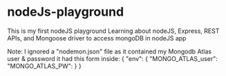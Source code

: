 # nodeJs-playground
This is my first nodeJS playground
Learning about nodeJS, Express, REST APIs, and Mongoose driver to access mongoDB in nodeJS app

Note: I ignored a "nodemon.json" file as it contained my Mongodb Atlas user & password
it had this form inside:
{
    "env": {
        "MONGO_ATLAS_user": <your ATLAS project username>
        "MONGO_ATLAS_PW": <your ATLAS project password>
    }
}

